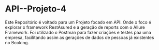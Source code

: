 # API--Projeto-4

Este Repositório é voltado para um Projeto focado em API. Onde o foco é explorar o framework RestAsured e a geração de reports com o Allure Framework.
Foi utilizado o Postman para fazer criações e testes paa uma empresa, facilitando assim as gerações de dados de pessoas já existentes no Booking.

